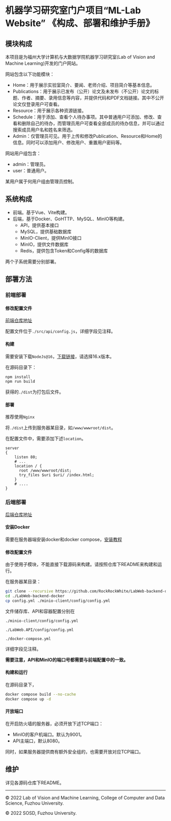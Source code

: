 # 机器学习研究室门户项目“ML-Lab Website” 《构成、部署和维护手册》

## 模块构成

本项目是为福州大学计算机与大数据学院机器学习研究室(Lab of Vision and Machine Learning)开发的门户网站。

网站包含以下功能模块：

- Home：用于展示实验室简介、要闻、老师介绍、项目简介等基本信息。
- Publications：用于展示已发布（公开）论文及未发布（不公开）论文的标题、作者、摘要、录用信息等内容，并提供代码和PDF文档链接。其中不公开论文仅登录用户可查看。
- Resource：用于展示各种资源链接。
- Schedule：用于添加、查看个人待办事项。其中普通用户可添加、修改、查看和删除自己的待办，而管理员用户可查看全部成员的待办信息，并可以通过搜索成员用户名和姓名来筛选。
- Admin：仅管理员可见。用于上传和修改Publication、Resource和Home的信息。同时可以添加用户、修改用户、重置用户密码等。

网站用户组包含：

- admin：管理员。
- user：普通用户。

某用户属于何用户组由管理员控制。

## 系统构成

- 前端。基于Vue、Vite构建。
- 后端，基于Docker、GoHTTP、MySQL、MinIO等构建。
  - API，提供基本接口
  - MySQL，提供基础数据库
  - MinIO-Client，提供MinIO接口
  - MinIO，提供文件数据库
  - Redis，提供包含Token和Config等的数据库

两个子系统需要分别部署。

## 部署方法

### 前端部署

#### 修改配置文件

[前端仓库地址](https://github.com/MarkPoloChina/WebLab_git.git)

配置文件位于`./src/api/config.js`，详细字段见注释。

#### 构建

需要安装下载`NodeJs@16`，[下载链接](http://nodejs.cn/download/)，请选择16.x版本。

在源码目录下：

```bash
npm install
npm run build
```

获得的`./dist`为打包后文件。

#### 部署

推荐使用`Nginx`

将`./dist`上传到服务器某目录，如`/www/wwwroot/dist`。

在配置文件中，需要添加下述`location`。

```
server
{
    listen 80;
    # ...
    location / {
      root /www/wwwroot/dist;
      try_files $uri $uri/ /index.html;
    }
    # ....
}
```

### 后端部署

[后端仓库地址](https://github.com/RockRockWhite/LabWeb-backend-docker)

#### 安装Docker

需要在服务器端安装docker和docker compose，[安装教程](https://www.runoob.com/docker/centos-docker-install.html)

#### 修改配置文件

由于使用子模块，不能直接下载源码来构建。请按照仓库下README来构建和运行。

在服务器某目录：

```bash
git clone --recursive https://github.com/RockRockWhite/LabWeb-backend-docker.git
cd ./LabWeb-backend-docker
cp config.yml ./minio-client/config/config.yml
```

文件储存库、API和容器配置分别在

`./minio-client/config/config.yml`

`./LabWeb.API/config/config.yml`

`./docker-compose.yml`

详细字段见注释。

**需要注意，API和MinIO的端口号都需要与前端配置中的一致。**

#### 构建和运行

在源码目录下，

```bash
docker compose build --no-cache
docker compose up -d
```

#### 开放端口

在开启防火墙的服务器，必须开放下述TCP端口：

- MinIO的客户机端口。默认为9001。
- API主端口，默认8080。

同时，如果服务器提供商有额外安全组的，也需要开放对应TCP端口。

## 维护

详见各源码仓库下README。

---------

© 2022 Lab of Vision and Machine Learning, College of Computer and Data Science, Fuzhou University.

© 2022 SOSD, Fuzhou University.
